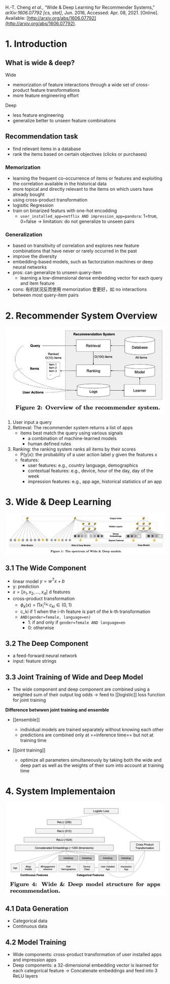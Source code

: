 
H.-T. Cheng _et al._, “Wide & Deep Learning for Recommender Systems,” _arXiv:1606.07792 \[cs, stat\]_, Jun. 2016, Accessed: Apr. 08, 2021. \[Online\]. Available: [http://arxiv.org/abs/1606.07792](http://arxiv.org/abs/1606.07792).


# 1. Introduction
## What is wide & deep?
Wide
- memorization of feature interactions through a wide set of cross-product feature transformations
- more feature engineering effort

Deep
- less feature engineering
- generalize better to unseen feature combinations

## Recommendation task
- find relevant items in a database
- rank the items based on certain objectives (clicks or purchases)
### Memorization
- learning the frequent co-occurrence of items or features and exploiting the correlation available in the historical data
- more topical and directly relevant to the items on which users have already bought
- using cross-product transformation
- logisitic Regression
- train on binarized featurs with one-hot encodding
	- `user_installed_app=netflix AND impression_app=pandora`: 1=true, 0=false
	-> limitation: do not generalize to unseen pairs

###	Generalization
- based on transitivity of correlation and explores new feature combinations that have never or rarely occurred in the past
- improve the diversity
- embedding-based models, such as factorziation machines or deep neural networks
- pros: can generalize to unseen query-item
	- learning a low-dimensional dense embedding vector for each query and item feature
- cons: 有的狀況反而使用 memorization 會更好，如 no interactions between most query-item pairs  

# 2. Recommender System Overview

![image](wide_deep_2.png)

1. User input a query
2. Retireval: The recommender system returns a list of apps
	- items best match the query using various signals
		- a combination of machine-learned models
		- human defined rules
3. Ranking: the ranking system ranks all items by their scores
	- P(y|x): the probability of a user action label y given the features x
	- features:
		- user features: e.g., country language, demographics
		- contextual features: e.g., device, hour of the day, day of the week
		- impression features: e.g., app age, historical statistics of an app

# 3. Wide & Deep Learning
![image](wide_deep_1.png)
## 3.1 The Wide Component
- linear model $y=w^Tx+b$
- y: prediction
- $x = [x_1, x_2, ..., x_d]$ d features
- cross-product transformation
	- $\phi_k(x) = \prod x_i ^ {c_{ki}} \; c_{ki}\in\{0,1\}$
	- c_ki if 1 when the i-th feature is part of the k-th transformation
	- `AND(gender=female, language=en)`
		- 1: if and only if `gender=female AND language=en`
		- 0: otherwise
## 3.2 The Deep Component
- a feed-forward neural network
- input: feature strings
## 3.3 Joint Training of Wide and Deep Model
- The wide component and deep component are combined using a weighted sum of their output log odds
-> feed to [[logistic]] loss function for joint training

**Difference betwwen joint training and ensemble**
- [[ensemble]]
	- individual models are trained separately without knowing each other
	- predictions are combined only at ==inference time== but not at training time

- [[joint training]]
	- optimize all parameters simultaneously by taking both the wide and deep part as well as the weights of their sum into account at training time

# 4. System Implementaion
![image](wide_deep_4.png)

## 4.1 Data Generation
- Categorical data
- Continuous data

## 4.2 Model Training
- Wide components: cross-product transformation of user installed apps and impression apps
- Deep components: a 32-dimensional embedding vector is learned for each categorical feature
-> Concatenate embeddings and feed into 3 ReLU layers
